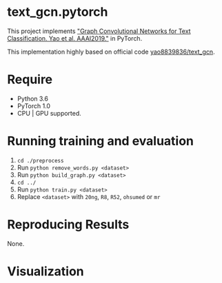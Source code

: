 # text_gcn.pytorch

This project implements ["Graph Convolutional Networks for Text Classification. Yao et al. AAAI2019."](https://arxiv.org/abs/1809.05679) in PyTorch.

This implementation highly based on official code [yao8839836/text_gcn](<https://github.com/yao8839836/text_gcn>).

# Require

* Python 3.6
* PyTorch 1.0
* CPU | GPU supported.

# Running training and evaluation

1. `cd ./preprocess`
2. Run `python remove_words.py <dataset>`
3. Run `python build_graph.py <dataset>`
4. `cd ../`
5. Run `python train.py <dataset>`
6. Replace `<dataset>` with `20ng`, `R8`, `R52`, `ohsumed` or `mr`

# Reproducing Results

None.

# Visualization

#### 